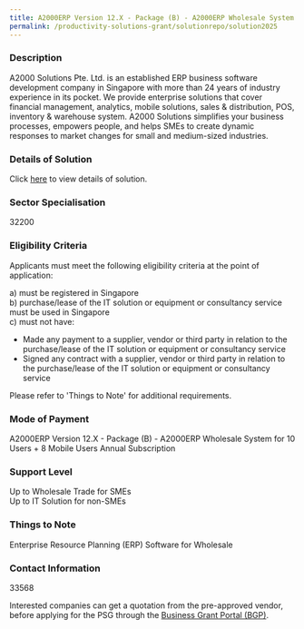 ```yaml
---
title: A2000ERP Version 12.X - Package (B) - A2000ERP Wholesale System for 10 Users + 8 Mobile Users Annual Subscription
permalink: /productivity-solutions-grant/solutionrepo/solution2025
---
```


### Description

A2000 Solutions Pte. Ltd. is an established ERP business software development company in Singapore with more than 24 years of industry experience in its pocket. We provide enterprise solutions that cover financial management, analytics, mobile solutions, sales & distribution, POS, inventory & warehouse system. A2000 Solutions simplifies your business processes, empowers people, and helps SMEs to create dynamic responses to market changes for small and medium-sized industries.

### Details of Solution

Click <a href='A2000 Solutions Pte Ltd' target='_blank' rel='noopener'>here</a> to view details of solution.

### Sector Specialisation

 32200 

### Eligibility Criteria

Applicants must meet the following eligibility criteria at the point of application:

a) must be registered in Singapore <br>
b) purchase/lease of the IT solution or equipment or consultancy service must be used in Singapore <br>
c) must not have:
- Made any payment to a supplier, vendor or third party in relation to the purchase/lease of the IT solution or equipment or consultancy service
- Signed any contract with a supplier, vendor or third party in relation to the purchase/lease of the IT solution or equipment or consultancy service

Please refer to 'Things to Note' for additional requirements.

### Mode of Payment
A2000ERP Version 12.X - Package (B) - A2000ERP Wholesale System for 10 Users + 8 Mobile Users Annual Subscription

### Support Level
Up to Wholesale Trade for SMEs <br>
Up to IT Solution for non-SMEs

### Things to Note
Enterprise Resource Planning (ERP) Software for Wholesale 

### Contact Information
33568

Interested companies can get a quotation from the pre-approved vendor, before applying for the PSG through the <a target='_blank' rel='noopener' href='https://www.businessgrants.gov.sg/'>Business Grant Portal (BGP)</a>.
